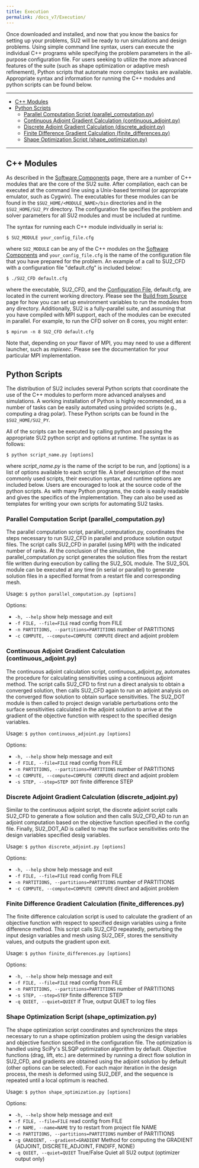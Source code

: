 ```yaml
---
title: Execution
permalink: /docs_v7/Execution/
---
```


Once downloaded and installed, and now that you know the basics for setting up your problems, SU2 will be ready to run simulations and design problems. Using simple command line syntax, users can execute the individual C++ programs while specifying the problem parameters in the all-purpose configuration file. For users seeking to utilize the more advanced features of the suite (such as shape optimization or adaptive mesh refinement), Python scripts that automate more complex tasks are available. Appropriate syntax and information for running the C++ modules and python scripts can be found below.

---


- [C++ Modules](#c-modules)
- [Python Scripts](#python-scripts)
  - [Parallel Computation Script (parallel_computation.py)](#parallel-computation-script-parallelcomputationpy)
  - [Continuous Adjoint Gradient Calculation (continuous_adjoint.py)](#continuous-adjoint-gradient-calculation-continuousadjointpy)
  - [Discrete Adjoint Gradient Calculation (discrete_adjoint.py)](#discrete-adjoint-gradient-calculation-discreteadjointpy)
  - [Finite Difference Gradient Calculation (finite_differences.py)](#finite-difference-gradient-calculation-finitedifferencespy)
  - [Shape Optimization Script (shape_optimization.py)](#shape-optimization-script-shapeoptimizationpy)
  
---

## C++ Modules

As described in the [Software Components](/docs_v7/Software-Components/) page, there are a number of C++ modules that are the core of the SU2 suite. After compilation, each can be executed at the command line using a Unix-based terminal (or appropriate emulator, such as Cygwin). The executables for these modules can be found in the `$SU2_HOME/<MODULE_NAME>/bin` directories and in the `$SU2_HOME/SU2_PY` directory.  The configuration file specifies the problem and solver parameters for all SU2 modules and must be included at runtime.

The syntax for running each C++ module individually in serial is:
```
$ SU2_MODULE your_config_file.cfg
```
where `SU2_MODULE` can be any of the C++ modules on the [Software Components](/docs_v7/Software-Components/) and `your_config_file.cfg` is the name of the configuration file that you have prepared for the problem. An example of a call to SU2_CFD with a configuration file "default.cfg" is included below:
```
$ ./SU2_CFD default.cfg
```
where the executable, SU2_CFD, and the [Configuration File](/docs_v7/Configuration-File/), default.cfg, are located in the current working directory.  Please see the [Build from Source](/docs_v7/Build-SU2-from-Source/) page for how you can set up environment variables to run the modules from any directory. Additionally, SU2 is a fully-parallel suite, and assuming that you have compiled with MPI support, each of the modules can be executed in parallel. For example, to run the CFD solver on 8 cores, you might enter:
```
$ mpirun -n 8 SU2_CFD default.cfg
```
Note that, depending on your flavor of MPI, you may need to use a different launcher, such as *mpiexec*. Please see the documentation for your particular MPI implementation.

## Python Scripts

The distribution of SU2 includes several Python scripts that coordinate the use of the C++ modules to perform more advanced analyses and simulations. A working installation of Python is highly recommended, as a number of tasks can be easily automated using provided scripts (e.g., computing a drag polar). These Python scripts can be found in the `$SU2_HOME/SU2_PY`.

All of the scripts can be executed by calling python and passing the appropriate SU2 python script and options at runtime. The syntax is as follows:
```
$ python script_name.py [options]
```
where *script_name.py* is the name of the script to be run, and [options] is a list of options available to each script file.  A brief description of the most commonly used scripts, their execution syntax, and runtime options are included below. Users are encouraged to look at the source code of the python scripts. As with many Python programs, the code is easily readable and gives the specifics of the implementation. They can also be used as templates for writing your own scripts for automating SU2 tasks.

### Parallel Computation Script (parallel_computation.py)

The parallel computation script, parallel_computation.py, coordinates the steps necessary to run SU2_CFD in parallel and produce solution output files. The script calls SU2_CFD in parallel (using MPI) with the indicated number of ranks. At the conclusion of the simulation, the parallel_computation.py script generates the solution files from the restart file written during execution by calling the SU2_SOL module. The SU2_SOL module can be executed at any time (in serial or parallel) to generate solution files in a specified format from a restart file and corresponding mesh.

Usage: `$ python parallel_computation.py [options]`

Options:
* `-h, --help` show help message and exit
* `-f FILE, --file=FILE` read config from FILE
* `-n PARTITIONS, --partitions=PARTITIONS` number of PARTITIONS
* `-c COMPUTE, --compute=COMPUTE COMPUTE` direct and adjoint problem

### Continuous Adjoint Gradient Calculation (continuous_adjoint.py)

The continuous adjoint calculation script, continuous_adjoint.py, automates the procedure for calculating sensitivities using a continuous adjoint method. The script calls SU2_CFD to first run a direct analysis to obtain a converged solution, then calls SU2_CFD again to run an adjoint analysis on the converged flow solution to obtain surface sensitivities. The SU2_DOT module is then called to project design variable perturbations onto the surface sensitivities calculated in the adjoint solution to arrive at the gradient of the objective function with respect to the specified design variables.

Usage: `$ python continuous_adjoint.py [options]`

Options:
* `-h, --help` show help message and exit
* `-f FILE, --file=FILE` read config from FILE
* `-n PARTITIONS, --partitions=PARTITIONS` number of PARTITIONS
* `-c COMPUTE, --compute=COMPUTE COMPUTE` direct and adjoint problem
* `-s STEP, --step=STEP DOT` finite difference STEP

### Discrete Adjoint Gradient Calculation (discrete_adjoint.py)

Similar to the continuous adjoint script, the discrete adjoint script calls SU2_CFD to generate a flow solution and then calls SU2_CFD_AD to run an adjoint computation based on the objective function specified in the config file. Finally, SU2_DOT_AD is called to map the surface sensitivities onto the design variables specified desig variables.

Usage: `$ python discrete_adjoint.py [options]`

Options:
* `-h, --help` show help message and exit
* `-f FILE, --file=FILE` read config from FILE
* `-n PARTITIONS, --partitions=PARTITIONS` number of PARTITIONS
* `-c COMPUTE, --compute=COMPUTE COMPUTE` direct and adjoint problem

### Finite Difference Gradient Calculation (finite_differences.py)

The finite difference calculation script is used to calculate the gradient of an objective function with respect to specified design variables using a finite difference method. This script calls SU2_CFD repeatedly, perturbing the input design variables and mesh using SU2_DEF, stores the sensitivity values, and outputs the gradient upon exit.

Usage: `$ python finite_differences.py [options]`

Options:
* `-h, --help` show help message and exit
* `-f FILE, --file=FILE` read config from FILE
* `-n PARTITIONS, --partitions=PARTITIONS` number of PARTITIONS
* `-s STEP, --step=STEP` finite difference STEP
* `-q QUIET, --quiet=QUIET` if True, output QUIET to log files 

### Shape Optimization Script (shape_optimization.py)

The shape optimization script coordinates and synchronizes the steps necessary to run a shape optimization problem using the design variables and objective function specified in the configuration file. The optimization is handled using SciPy's SLSQP optimization algorithm by default. Objective functions (drag, lift, etc.) are determined by running a direct flow solution in SU2_CFD, and gradients are obtained using the adjoint solution by default (other options can be selected). For each major iteration in the design process, the mesh is deformed using SU2_DEF, and the sequence is repeated until a local optimum is reached.

Usage: `$ python shape_optimization.py [options]`

Options:
* `-h, --help` show help message and exit
* `-f FILE, --file=FILE` read config from FILE
* `-r NAME, --name=NAME` try to restart from project file NAME
* `-n PARTITIONS, --partitions=PARTITIONS` number of PARTITIONS
* `-g GRADIENT, --gradient=GRADIENT` Method for computing the GRADIENT (ADJOINT, DISCRETE_ADJOINT, FINDIFF, NONE)
* `-q QUIET, --quiet=QUIET` True/False Quiet all SU2 output (optimizer output only)
